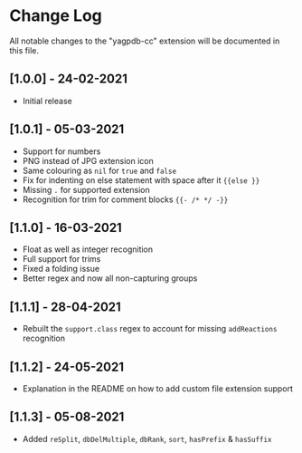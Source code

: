 # Change Log

All notable changes to the "yagpdb-cc" extension will be documented in this file.

## [1.0.0] - 24-02-2021

- Initial release

## [1.0.1] - 05-03-2021
- Support for numbers
- PNG instead of JPG extension icon
- Same colouring as `nil` for `true` and `false`
- Fix for indenting on else statement with space after it `{{else }}`
- Missing `.` for supported extension
- Recognition for trim for comment blocks `{{- /* */ -}}`

## [1.1.0] - 16-03-2021
- Float as well as integer recognition
- Full support for trims
- Fixed a folding issue
- Better regex and now all non-capturing groups

## [1.1.1] - 28-04-2021
- Rebuilt the `support.class` regex to account for missing `addReactions` recognition

## [1.1.2] - 24-05-2021
- Explanation in the README on how to add custom file extension support

## [1.1.3] - 05-08-2021
- Added `reSplit`, `dbDelMultiple`, `dbRank`, `sort`, `hasPrefix` & `hasSuffix`
